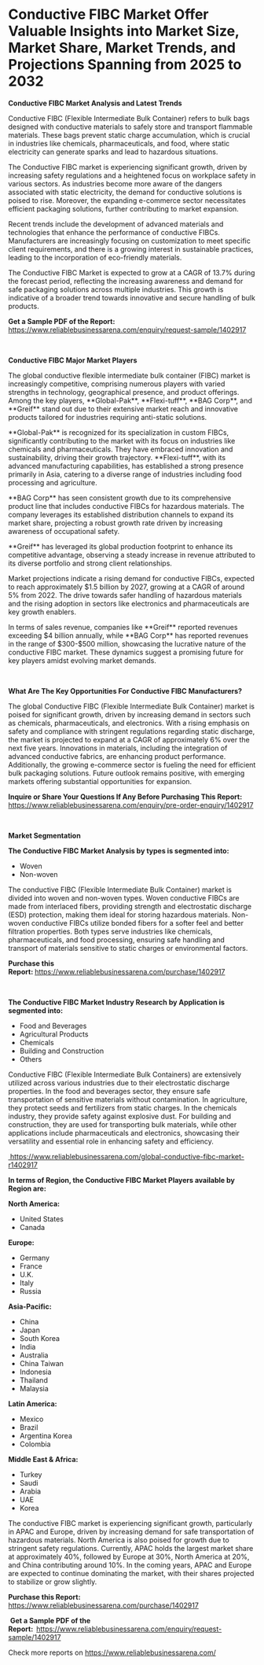 <p><h1>Conductive FIBC Market Offer Valuable Insights into Market Size, Market Share, Market Trends, and Projections Spanning from 2025 to 2032</h1></p><p><strong>Conductive FIBC Market Analysis and Latest Trends</strong></p>
<p><p>Conductive FIBC (Flexible Intermediate Bulk Container) refers to bulk bags designed with conductive materials to safely store and transport flammable materials. These bags prevent static charge accumulation, which is crucial in industries like chemicals, pharmaceuticals, and food, where static electricity can generate sparks and lead to hazardous situations.</p><p>The Conductive FIBC market is experiencing significant growth, driven by increasing safety regulations and a heightened focus on workplace safety in various sectors. As industries become more aware of the dangers associated with static electricity, the demand for conductive solutions is poised to rise. Moreover, the expanding e-commerce sector necessitates efficient packaging solutions, further contributing to market expansion.</p><p>Recent trends include the development of advanced materials and technologies that enhance the performance of conductive FIBCs. Manufacturers are increasingly focusing on customization to meet specific client requirements, and there is a growing interest in sustainable practices, leading to the incorporation of eco-friendly materials.</p><p>The Conductive FIBC Market is expected to grow at a CAGR of 13.7% during the forecast period, reflecting the increasing awareness and demand for safe packaging solutions across multiple industries. This growth is indicative of a broader trend towards innovative and secure handling of bulk products.</p></p>
<p><strong>Get a Sample PDF of the Report:&nbsp;</strong> <a href="https://www.reliablebusinessarena.com/enquiry/request-sample/1402917?utm_campaign=2146&utm_medium=2&utm_source=Github&utm_content=ia&utm_term=28032025&utm_id=conductive-fibc">https://www.reliablebusinessarena.com/enquiry/request-sample/1402917</a></p>
<p>&nbsp;</p>
<p><strong>Conductive FIBC Major Market Players</strong></p>
<p><p>The global conductive flexible intermediate bulk container (FIBC) market is increasingly competitive, comprising numerous players with varied strengths in technology, geographical presence, and product offerings. Among the key players, **Global-Pak**, **Flexi-tuff**, **BAG Corp**, and **Greif** stand out due to their extensive market reach and innovative products tailored for industries requiring anti-static solutions.</p><p>**Global-Pak** is recognized for its specialization in custom FIBCs, significantly contributing to the market with its focus on industries like chemicals and pharmaceuticals. They have embraced innovation and sustainability, driving their growth trajectory. **Flexi-tuff**, with its advanced manufacturing capabilities, has established a strong presence primarily in Asia, catering to a diverse range of industries including food processing and agriculture.</p><p>**BAG Corp** has seen consistent growth due to its comprehensive product line that includes conductive FIBCs for hazardous materials. The company leverages its established distribution channels to expand its market share, projecting a robust growth rate driven by increasing awareness of occupational safety.</p><p>**Greif** has leveraged its global production footprint to enhance its competitive advantage, observing a steady increase in revenue attributed to its diverse portfolio and strong client relationships. </p><p>Market projections indicate a rising demand for conductive FIBCs, expected to reach approximately $1.5 billion by 2027, growing at a CAGR of around 5% from 2022. The drive towards safer handling of hazardous materials and the rising adoption in sectors like electronics and pharmaceuticals are key growth enablers. </p><p>In terms of sales revenue, companies like **Greif** reported revenues exceeding $4 billion annually, while **BAG Corp** has reported revenues in the range of $300-$500 million, showcasing the lucrative nature of the conductive FIBC market. These dynamics suggest a promising future for key players amidst evolving market demands.</p></p>
<p>&nbsp;</p>
<p><strong>What Are The Key Opportunities For Conductive FIBC Manufacturers?</strong></p>
<p><p>The global Conductive FIBC (Flexible Intermediate Bulk Container) market is poised for significant growth, driven by increasing demand in sectors such as chemicals, pharmaceuticals, and electronics. With a rising emphasis on safety and compliance with stringent regulations regarding static discharge, the market is projected to expand at a CAGR of approximately 6% over the next five years. Innovations in materials, including the integration of advanced conductive fabrics, are enhancing product performance. Additionally, the growing e-commerce sector is fueling the need for efficient bulk packaging solutions. Future outlook remains positive, with emerging markets offering substantial opportunities for expansion.</p></p>
<p><strong>Inquire or Share Your Questions If Any Before Purchasing This Report:</strong> <a href="https://www.reliablebusinessarena.com/enquiry/pre-order-enquiry/1402917?utm_campaign=2146&utm_medium=2&utm_source=Github&utm_content=ia&utm_term=28032025&utm_id=conductive-fibc">https://www.reliablebusinessarena.com/enquiry/pre-order-enquiry/1402917</a></p>
<p>&nbsp;</p>
<p><strong>Market Segmentation</strong></p>
<p><strong>The Conductive FIBC Market Analysis by types is segmented into:</strong></p>
<p><ul><li>Woven</li><li>Non-woven</li></ul></p>
<p><p>The conductive FIBC (Flexible Intermediate Bulk Container) market is divided into woven and non-woven types. Woven conductive FIBCs are made from interlaced fibers, providing strength and electrostatic discharge (ESD) protection, making them ideal for storing hazardous materials. Non-woven conductive FIBCs utilize bonded fibers for a softer feel and better filtration properties. Both types serve industries like chemicals, pharmaceuticals, and food processing, ensuring safe handling and transport of materials sensitive to static charges or environmental factors.</p></p>
<p><strong>Purchase this Report:&nbsp;</strong><a href="https://www.reliablebusinessarena.com/purchase/1402917?utm_campaign=2146&utm_medium=2&utm_source=Github&utm_content=ia&utm_term=28032025&utm_id=conductive-fibc">https://www.reliablebusinessarena.com/purchase/1402917</a></p>
<p>&nbsp;</p>
<p><strong>The Conductive FIBC Market Industry Research by Application is segmented into:</strong></p>
<p><ul><li>Food and Beverages</li><li>Agricultural Products</li><li>Chemicals</li><li>Building and Construction</li><li>Others</li></ul></p>
<p><p>Conductive FIBC (Flexible Intermediate Bulk Containers) are extensively utilized across various industries due to their electrostatic discharge properties. In the food and beverages sector, they ensure safe transportation of sensitive materials without contamination. In agriculture, they protect seeds and fertilizers from static charges. In the chemicals industry, they provide safety against explosive dust. For building and construction, they are used for transporting bulk materials, while other applications include pharmaceuticals and electronics, showcasing their versatility and essential role in enhancing safety and efficiency.</p></p>
<p><a href="https://www.reliablebusinessarena.com/global-conductive-fibc-market-r1402917?utm_campaign=2146&utm_medium=2&utm_source=Github&utm_content=ia&utm_term=28032025&utm_id=conductive-fibc">&nbsp;https://www.reliablebusinessarena.com/global-conductive-fibc-market-r1402917</a></p>
<p><strong>In terms of Region, the Conductive FIBC Market Players available by Region are:</strong></p>
<p>
    <p> <strong> North America: </strong>
        <ul>
            <li>United States</li>
            <li>Canada</li>
        </ul>
        </p> 
    <p> <strong> Europe: </strong>
        <ul>
            <li>Germany</li>
            <li>France</li>
            <li>U.K.</li>
            <li>Italy</li>
            <li>Russia</li>
        </ul>
        </p> 
    <p> <strong> Asia-Pacific: </strong>
        <ul>
            <li>China</li>
            <li>Japan</li>
            <li>South Korea</li>
            <li>India</li>
            <li>Australia</li>
            <li>China Taiwan</li>
            <li>Indonesia</li>
            <li>Thailand</li>
            <li>Malaysia</li>
        </ul>
        </p> 
    <p> <strong> Latin America: </strong>
        <ul>
            <li>Mexico</li>
            <li>Brazil</li>
            <li>Argentina Korea</li>
            <li>Colombia</li>
        </ul>
        </p> 
    <p> <strong> Middle East & Africa: </strong>
        <ul>
            <li>Turkey</li>
            <li>Saudi</li>
            <li>Arabia</li>
            <li>UAE</li>
            <li>Korea</li>
        </ul>
    </p>
    </p>
<p><p>The conductive FIBC market is experiencing significant growth, particularly in APAC and Europe, driven by increasing demand for safe transportation of hazardous materials. North America is also poised for growth due to stringent safety regulations. Currently, APAC holds the largest market share at approximately 40%, followed by Europe at 30%, North America at 20%, and China contributing around 10%. In the coming years, APAC and Europe are expected to continue dominating the market, with their shares projected to stabilize or grow slightly.</p></p>
<p><strong>Purchase this Report: </strong><a href="https://www.reliablebusinessarena.com/purchase/1402917?utm_campaign=2146&utm_medium=2&utm_source=Github&utm_content=ia&utm_term=28032025&utm_id=conductive-fibc">https://www.reliablebusinessarena.com/purchase/1402917</a></p>
<p>&nbsp;<strong>Get a Sample PDF of the Report:&nbsp;&nbsp;</strong><a href="https://www.reliablebusinessarena.com/enquiry/request-sample/1402917?utm_campaign=2146&utm_medium=2&utm_source=Github&utm_content=ia&utm_term=28032025&utm_id=conductive-fibc">https://www.reliablebusinessarena.com/enquiry/request-sample/1402917</a></p>
<p><strong></strong></p>
<p>Check more reports on <a href="https://www.reliablebusinessarena.com/?utm_campaign=2146&utm_medium=2&utm_source=Github&utm_content=ia&utm_term=28032025&utm_id=conductive-fibc">https://www.reliablebusinessarena.com/</a></p>